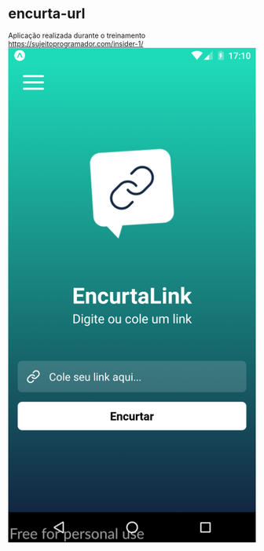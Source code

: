 # encurta-url
Aplicação realizada durante o treinamento https://sujeitoprogramador.com/insider-1/
![Screenshot](screenshot-2021-06-07_14.10.26.026.png)
